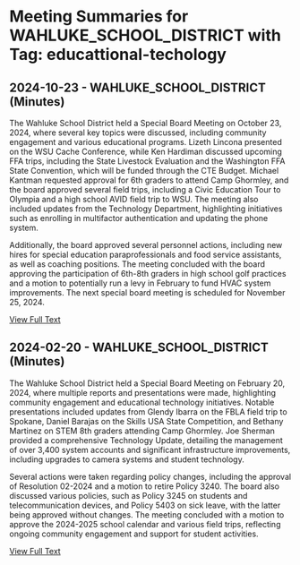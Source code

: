 # Meeting Summaries for WAHLUKE_SCHOOL_DISTRICT with Tag: educattional-techology

## 2024-10-23 - WAHLUKE_SCHOOL_DISTRICT (Minutes)

The Wahluke School District held a Special Board Meeting on October 23, 2024, where several key topics were discussed, including community engagement and various educational programs. Lizeth Lincona presented on the WSU Cache Conference, while Ken Hardiman discussed upcoming FFA trips, including the State Livestock Evaluation and the Washington FFA State Convention, which will be funded through the CTE Budget. Michael Kantman requested approval for 6th graders to attend Camp Ghormley, and the board approved several field trips, including a Civic Education Tour to Olympia and a high school AVID field trip to WSU. The meeting also included updates from the Technology Department, highlighting initiatives such as enrolling in multifactor authentication and updating the phone system.

Additionally, the board approved several personnel actions, including new hires for special education paraprofessionals and food service assistants, as well as coaching positions. The meeting concluded with the board approving the participation of 6th-8th graders in high school golf practices and a motion to potentially run a levy in February to fund HVAC system improvements. The next special board meeting is scheduled for November 25, 2024.

[View Full Text](https://raw.githubusercontent.com/VoronoiPerspectives/WashingtonStateSchoolBoardExplorer/refs/heads/main/data/countries/usa/states/wa/counties/grant/school_boards/wahluke_school_district/2024/processed/2024-10-23-minutes.txt)

## 2024-02-20 - WAHLUKE_SCHOOL_DISTRICT (Minutes)

The Wahluke School District held a Special Board Meeting on February 20, 2024, where multiple reports and presentations were made, highlighting community engagement and educational technology initiatives. Notable presentations included updates from Glendy Ibarra on the FBLA field trip to Spokane, Daniel Barajas on the Skills USA State Competition, and Bethany Martinez on STEM 8th graders attending Camp Ghormley. Joe Sherman provided a comprehensive Technology Update, detailing the management of over 3,400 system accounts and significant infrastructure improvements, including upgrades to camera systems and student technology.

Several actions were taken regarding policy changes, including the approval of Resolution 02-2024 and a motion to retire Policy 3240. The board also discussed various policies, such as Policy 3245 on students and telecommunication devices, and Policy 5403 on sick leave, with the latter being approved without changes. The meeting concluded with a motion to approve the 2024-2025 school calendar and various field trips, reflecting ongoing community engagement and support for student activities.

[View Full Text](https://raw.githubusercontent.com/VoronoiPerspectives/WashingtonStateSchoolBoardExplorer/refs/heads/main/data/countries/usa/states/wa/counties/grant/school_boards/wahluke_school_district/2024/processed/2024-02-20-minutes.txt)

